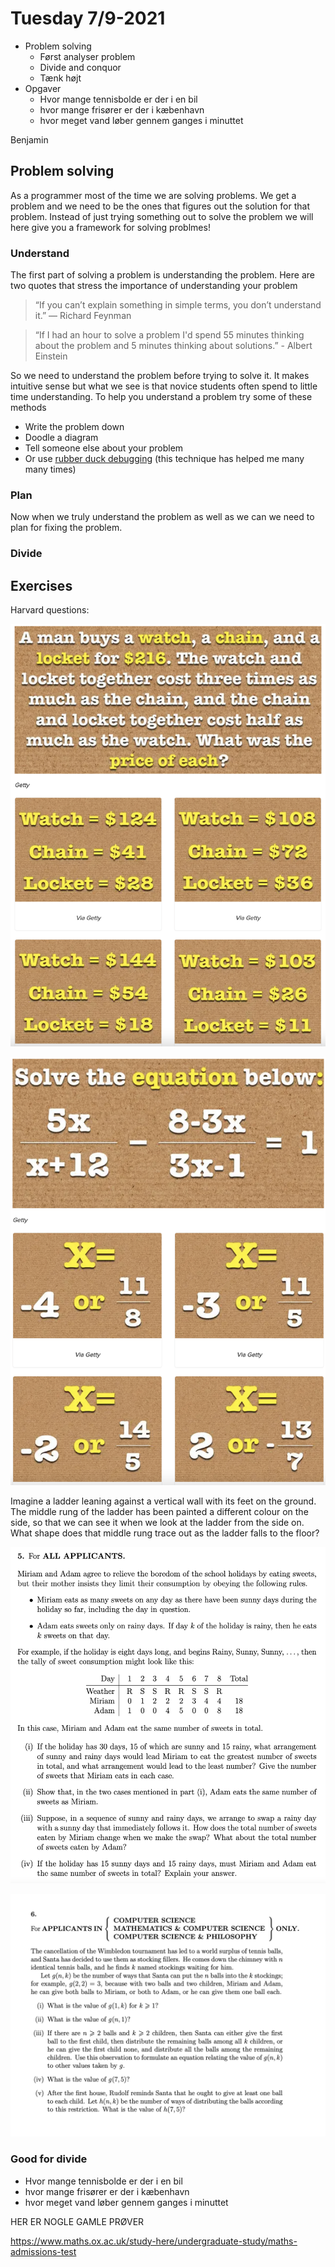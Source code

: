 # Tuesday 7/9-2021

- Problem solving
  - Først analyser problem
  - Divide and conquor
  - Tænk højt
- Opgaver
  - Hvor mange tennisbolde er der i en bil
  - hvor mange frisører er der i kæbenhavn
  - hvor meget vand løber gennem ganges i minuttet

Benjamin



## Problem solving

As a programmer most of the time we are solving problems. We get a problem and we need to be the ones that figures out the solution for that problem. Instead of just trying something out to solve the problem we will here give you a framework for solving problmes!



### Understand

The first part of solving a problem is understanding the problem. Here are two quotes that stress the importance of understanding your problem

> “If you can’t explain something in simple terms, you don’t understand it.” — Richard Feynman



> “If I had an hour to solve a problem I'd spend 55 minutes thinking about the problem and 5 minutes thinking about solutions.” - Albert Einstein

So we need to understand the problem before trying to solve it. It makes intuitive sense but what we see is that novice students often spend to little time understanding. To help you understand a problem try some of these methods

- Write the problem down
- Doodle a diagram
- Tell someone else about your problem
- Or use [rubber duck debugging](https://en.wikipedia.org/wiki/Rubber_duck_debugging) (this technique has helped me many many times)



### Plan

Now when we truly understand the problem as well as we can we need to plan for fixing the problem. 



### Divide







## Exercises





Harvard questions:

![Harvard entry question](../../assets/harvard-entry-question.png)





![Harvard question 2](../../assets/harvard-entry-question-2.png)





Imagine a ladder leaning against a vertical wall with its feet on the ground. The middle rung of the ladder has been painted a different colour on the side, so that we can see it when we look at the ladder from the side on. What shape does that middle rung trace out as the ladder falls to the floor?



![Oxford question](../../assets/oxford-questions-1.png)



![Oxford question 2](../../assets/oxford-question-3.png)

### Good for divide

- Hvor mange tennisbolde er der i en bil
- hvor mange frisører er der i kæbenhavn
- hvor meget vand løber gennem ganges i minuttet



HER ER NOGLE GAMLE PRØVER

https://www.maths.ox.ac.uk/study-here/undergraduate-study/maths-admissions-test
